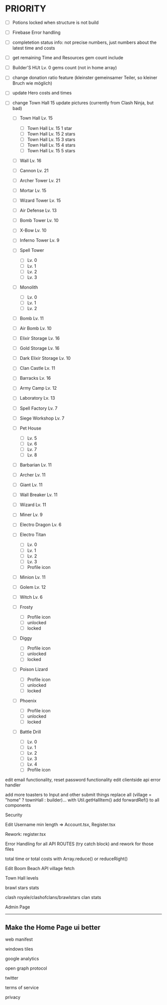 # PRIORITY

- [ ] Potions locked when structure is not build

- [ ] Firebase Error handling
- [ ] completetion status info: not precise numbers, just numbers about the latest time and costs
- [ ] get remaining Time and Resources gem count include
- [ ] Builder'S HUt Lv. 0 gems count (not in home array)
- [ ] change donation ratio feature (kleinster gemeinsamer Teiler, so kleiner Bruch wie möglich)
- [ ] update Hero costs and times
- [ ] change Town Hall 15 update pictures (currently from Clash Ninja, but bad)

  - [ ] Town Hall Lv. 15

    - [ ] Town Hall Lv. 15 1 star
    - [ ] Town Hall Lv. 15 2 stars
    - [ ] Town Hall Lv. 15 3 stars
    - [ ] Town Hall Lv. 15 4 stars
    - [ ] Town Hall Lv. 15 5 stars

  - [ ] Wall Lv. 16

  - [ ] Cannon Lv. 21
  - [ ] Archer Tower Lv. 21
  - [ ] Mortar Lv. 15
  - [ ] Wizard Tower Lv. 15
  - [ ] Air Defense Lv. 13
  - [ ] Bomb Tower Lv. 10
  - [ ] X-Bow Lv. 10
  - [ ] Inferno Tower Lv. 9
  - [ ] Spell Tower
    - [ ] Lv. 0
    - [ ] Lv. 1
    - [ ] Lv. 2
    - [ ] Lv. 3
  - [ ] Monolith

    - [ ] Lv. 0
    - [ ] Lv. 1
    - [ ] Lv. 2

  - [ ] Bomb Lv. 11
  - [ ] Air Bomb Lv. 10

  - [ ] Elixir Storage Lv. 16
  - [ ] Gold Storage Lv. 16
  - [ ] Dark Elixir Storage Lv. 10

  - [ ] Clan Castle Lv. 11
  - [ ] Barracks Lv. 16
  - [ ] Army Camp Lv. 12
  - [ ] Laboratory Lv. 13
  - [ ] Spell Factory Lv. 7
  - [ ] Siege Workshop Lv. 7
  - [ ] Pet House

    - [ ] Lv. 5
    - [ ] Lv. 6
    - [ ] Lv. 7
    - [ ] Lv. 8

  - [ ] Barbarian Lv. 11
  - [ ] Archer Lv. 11
  - [ ] Giant Lv. 11
  - [ ] Wall Breaker Lv. 11
  - [ ] Wizard Lv. 11
  - [ ] Miner Lv. 9
  - [ ] Electro Dragon Lv. 6
  - [ ] Electro Titan

    - [ ] Lv. 0
    - [ ] Lv. 1
    - [ ] Lv. 2
    - [ ] Lv. 3
    - [ ] Profile icon

  - [ ] Minion Lv. 11
  - [ ] Golem Lv. 12
  - [ ] Witch Lv. 6

  - [ ] Frosty
    - [ ] Profile icon
    - [ ] unlocked
    - [ ] locked
  - [ ] Diggy
    - [ ] Profile icon
    - [ ] unlocked
    - [ ] locked
  - [ ] Poison Lizard
    - [ ] Profile icon
    - [ ] unlocked
    - [ ] locked
  - [ ] Phoenix

    - [ ] Profile icon
    - [ ] unlocked
    - [ ] locked

  - [ ] Battle Drill
    - [ ] Lv. 0
    - [ ] Lv. 1
    - [ ] Lv. 2
    - [ ] Lv. 3
    - [ ] Lv. 4
    - [ ] Profile icon

edit email functionality, reset password functionality
edit clientside api error handler

add more toasters to Input and other submit things
replace all (village = "home" ? townHall : builder)... with Util.getHallItem()
add forwardRef() to all components

Security

Edit Username min length => Account.tsx, Register.tsx

Rework: register.tsx

Error Handling for all API ROUTES (try catch block) and rework for those files

total time or total costs with Array.reduce() or reduceRight()

Edit Boom Beach API village fetch

Town Hall levels

brawl stars stats

clash royale/clashofclans/brawlstars clan stats

Admin Page

---

## Make the Home Page ui better

web manifest

windows tiles

google analytics

open graph protocol

twitter

terms of service

privacy
